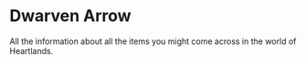 # Dwarven Arrow


All the information about all the items you might come across in the world of Heartlands.

